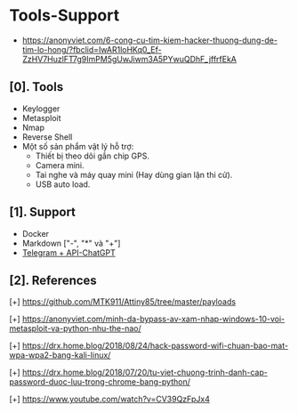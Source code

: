 # Tools-Support

- https://anonyviet.com/6-cong-cu-tim-kiem-hacker-thuong-dung-de-tim-lo-hong/?fbclid=IwAR1loHKq0_Ef-ZzHV7HuzlFT7g9ImPM5gUwJiwm3A5PYwuQDhF_jffrfEkA

## [0]. Tools

- Keylogger
- Metasploit
- Nmap
- Reverse Shell
- Một số sản phẩm vật lý hỗ trợ:
    * Thiết bị theo dõi gắn chip GPS.
    * Camera mini.
    * Tai nghe và máy quay mini (Hay dùng gian lận thi cử).
    * USB auto load.

## [1]. Support

- Docker 
- Markdown ["-", "*" và "+"]
- [Telegram + API-ChatGPT](https://www.facebook.com/groups/j2team.community/permalink/2070108753321234/?mibextid=S66gvF) 

## [2]. References

[+] https://github.com/MTK911/Attiny85/tree/master/payloads

[+] https://anonyviet.com/minh-da-bypass-av-xam-nhap-windows-10-voi-metasploit-va-python-nhu-the-nao/

[+] https://drx.home.blog/2018/08/24/hack-password-wifi-chuan-bao-mat-wpa-wpa2-bang-kali-linux/

[+] https://drx.home.blog/2018/07/20/tu-viet-chuong-trinh-danh-cap-password-duoc-luu-trong-chrome-bang-python/

[+] https://www.youtube.com/watch?v=CV39QzFpJx4
